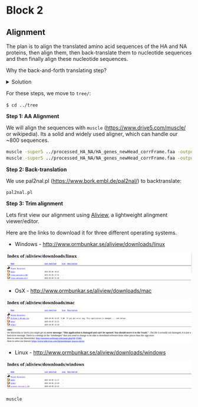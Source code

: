# Block 2

## Alignment

The plan is to align the translated amino acid sequences of the HA and NA proteins, then align them, then back-translate them to nucleotide sequences and then finally align these nucleotide sequences.

Why the back-and-forth translating step?
<details>
  <summary>
    Solution
  </summary>
There are 2 main reasons for this:
  
a) AA sequences are more conserved. Due to the degeneracy of the genetic code (multiple codons can code for the same amino acid), the nucleotide sequence of a gene evolves much faster than its corresponding amino acid sequence. The third position in a codon (the "wobble base") can often change without affecting the protein at all. Therefore, IN SOME CASES, aligning the nucleotide sequence can give a more detailed picture of the true evolutionary history. However...

b) Since the fundamental unit of a protein is the **codon** (a triplet of nucleotides), keeping the frame is essential for aligning. Hence, if we would align 2 nucleotide sequences right away, the aligner might introduce gaps and therefore shift one of the sequences, completely removing the codon information.

By going back and forth like the way we do this, we avoid b) while having the nice advantages of a).
  
</details>

For these steps, we move to `tree/`:

`$ cd ../tree`

**Step 1: AA Alignment**

We will align the sequences with `muscle` (https://www.drive5.com/muscle/ or wikipedia). Its a solid and widely used aligner, which can handle our ~800 sequences. 

```bash
muscle -super5 ../processed_HA_NA/HA_genes_newHead_corrFrame.faa -output HA_genes_aligned.aln;
muscle -super5 ../processed_HA_NA/NA_genes_newHead_corrFrame.faa -output NA_genes_aligned.aln;

```



**Step 2: Back-translation**

We use pal2nal.pl (https://www.bork.embl.de/pal2nal/) to backtranslate:

```
pal2nal.pl
```



**Step 3: Trim alignment**

Lets first view our alignment using [Aliview](https://github.com/AliView/AliView), a lightweight alingment viewer/editor.

Here are the links to download it for three different operating systems.

- Windows - http://www.ormbunkar.se/aliview/downloads/linux

![](./images/Aliview_download_linux.png)

- OsX - http://www.ormbunkar.se/aliview/downloads/mac

![](./images/Aliview_download_mac.png)

- Linux - http://www.ormbunkar.se/aliview/downloads/windows

![](./images/Aliview_download_windows.png)



```
muscle
```


